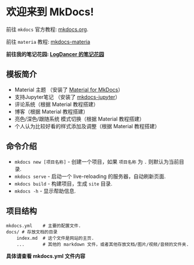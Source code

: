 # 欢迎来到 MkDocs!

前往 `mkdocs` 官方教程: [mkdocs.org](https://www.mkdocs.org).

前往 `materia` 教程: [mkdocs-materia](https://squidfunk.github.io/mkdocs-material/getting-started/)

**前往我的笔记花园: [LogDancer 的笔记花园](https://LogDancer.github.io)**

## 模板简介

- Material 主题 （安装了 [Material for MkDocs](https://github.com/squidfunk/mkdocs-material)）
- 支持Jupyter笔记 （安装了 [mkdocs-jupyter](https://github.com/danielfrg/mkdocs-jupyter)）
- 评论系统（根据 Material 教程搭建）
- 博客（根据 Material 教程搭建）
- 亮色/深色/跟随系统 模式切换（根据 Material 教程搭建）
- 个人认为比较好看的样式添加及调整（根据 Material 教程搭建）

## 命令介绍

* `mkdocs new [项目名称]` - 创建一个项目，如果 `项目名称` 为 `.` 则默认为当前目录.
* `mkdocs serve` - 启动一个 live-reloading 的服务器，自动刷新页面.
* `mkdocs build` - 构建项目，生成 `site` 目录.
* `mkdocs -h` - 显示帮助信息.

## 项目结构

    mkdocs.yml    # 主要的配置文件.
    docs/ # 存放文档的目录
        index.md  # 这个文件是网站的主页.
        ...       # 其他的 markdown 文件，或者其他存放文档/图片/视频/音频的文件夹.
    

**具体请查看 mkdocs.yml 文件内容**

